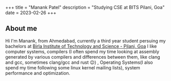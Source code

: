+++
title = "Manank Patel"
description = "Studying CSE at BITS Pilani, Goa"
date = 2023-02-26
+++

## About me
Hi I'm Manank, from Ahmedabad, currently a third year student persuing my bachelors at [Birla Institute of Technology and Science - Pilani, Goa](https://beta.bits-pilani.ac.in/)
I like computer systems, compilers (I often spend my time looking at assembly generated by various compilers and differences between them, like clang and gcc, sometimes clang/gcc and rust :wink:)
, Operating Systems(I also spend my time following some linux kernel mailing lists), system performance and optimization.


